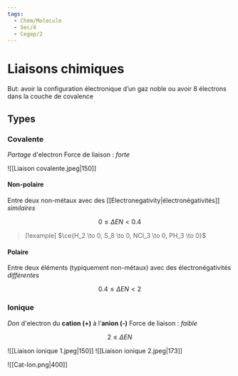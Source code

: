 ```yaml
---
tags:
  - Chem/Molecule
  - Sec/4
  - Cegep/2
---
```


# Liaisons chimiques

But: avoir la configuration électronique d’un gaz noble ou avoir 8 électrons dans la couche de covalence

## Types

### Covalente

*Partage* d'electron
Force de liaison : *forte*

![[Liaison covalente.jpeg|150]]

#### Non-polaire

Entre deux non-métaux avec des [[Electronegativity|électronégativités]] *similaires*

$$
0 \le \Delta EN < 0.4
$$

> [!example] $\ce{H_2 \to 0, S_8 \to 0, NCl_3 \to 0, PH_3 \to 0}$

#### Polaire

Entre deux éléments (typiquement non-métaux) avec des électronégativités *différentes*

$$
0.4 \le \Delta EN < 2
$$

### Ionique

*Don* d'electron du **cation (+)** à l’**anion (-)**
Force de liaison : *faible*

$$
2 \le \Delta EN
$$

![[Liaison ionique 1.jpeg|150]] ![[Liaison ionique 2.jpeg|173]]

![[Cat-Ion.png|400]]